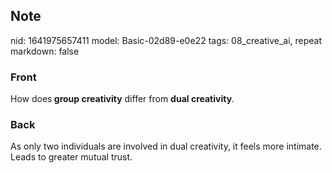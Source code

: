 ## Note
nid: 1641975657411
model: Basic-02d89-e0e22
tags: 08_creative_ai, repeat
markdown: false

### Front
How does<b> group creativity</b> differ from <b>dual creativity</b>.

### Back
As only two individuals are involved in dual creativity, it feels more intimate. Leads to greater mutual trust.

